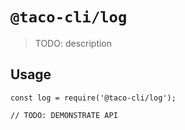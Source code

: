 # `@taco-cli/log`

> TODO: description

## Usage

```
const log = require('@taco-cli/log');

// TODO: DEMONSTRATE API
```
